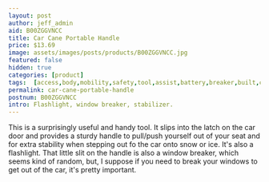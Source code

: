 ```yaml
---
layout: post
author: jeff_admin
aid: B00ZGGVNCC
title: Car Cane Portable Handle
price: $13.69
image: assets/images/posts/products/B00ZGGVNCC.jpg
featured: false
hidden: true
categories: [product]
tags:  [access,body,mobility,safety,tool,assist,battery,breaker,built,cane,convenience,cutter,environment,flashlight,guarantee,handle,included,lifetime,original,portable,seatbelt,stability,supplies,travel,vicinity,window]
permalink: car-cane-portable-handle
postnum: B00ZGGVNCC
intro: Flashlight, window breaker, stabilizer.
---
```

This is a surprisingly useful and handy tool.  It slips into the latch on the car door and provides a sturdy handle to pull/push yourself out of your seat and for extra stability when stepping out fo the car onto snow or ice.  It's also a flashlight.  That little slit on the handle is also a window breaker, which seems kind of random, but, I suppose if you need to break your windows to get out of the car, it's pretty important.
